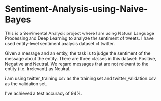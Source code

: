 # Sentiment-Analysis-using-Naive-Bayes
This is a Sentimental Analysis project where I am using Natural Language Processing and Deep Learning to analyze the sentiment of tweets. I have used entity-level sentiment analysis dataset of twitter. 

Given a message and an entity, the task is to judge the sentiment of the message about the entity. There are three classes in this dataset: Positive, Negative and Neutral. We regard messages that are not relevant to the entity (i.e. Irrelevant) as Neutral.

i am using twitter_training.csv as the training set and twitter_validation.csv as the validation set.

I've achieved a test accuracy of 94%.
